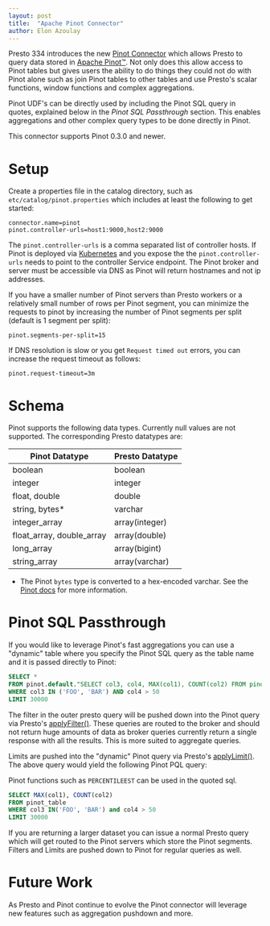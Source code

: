```yaml
---
layout: post
title:  "Apache Pinot Connector"
author: Elon Azoulay
---
```


Presto 334 introduces the new [Pinot Connector](https://prestosql.io/docs/current/connector/pinot.html)
which allows Presto to query data stored in [Apache Pinot™](https://pinot.apache.org/).
Not only does this allow access to Pinot tables but gives users the ability to do things they could not do with Pinot
alone such as join Pinot tables to other tables and use Presto's scalar functions, window functions and complex aggregations.

Pinot UDF's can be directly used by including the Pinot SQL query in quotes, explained below in the *Pinot SQL Passthrough* section.
This enables aggregations and other complex query types to be done directly in Pinot.

This connector supports Pinot 0.3.0 and newer.

# Setup

Create a properties file in the catalog directory, such as `etc/catalog/pinot.properties` which includes at least the
following to get started:

```
connector.name=pinot
pinot.controller-urls=host1:9000,host2:9000
```

The `pinot.controller-urls` is a comma separated list of controller hosts. If Pinot is deployed via [Kubernetes](https://kubernetes.io/) and you expose the 
the `pinot.controller-urls` needs to point to the controller Service endpoint. The Pinot broker and server must be accessible
via DNS as Pinot will return hostnames and not ip addresses.

If you have a smaller number of Pinot servers than Presto workers or a relatively small number of rows per Pinot segment,
you can minimize the requests to pinot by increasing the number of Pinot segments per split (default is 1 segment per split):

```
pinot.segments-per-split=15
```

If DNS resolution is slow or you get `Request timed out` errors, you can increase the request timeout as follows:

```
pinot.request-timeout=3m
```
 
# Schema

Pinot supports the following data types. Currently null values are not supported. The corresponding Presto datatypes are:

| Pinot Datatype | Presto Datatype |
| -------------- | --------------- |
| boolean | boolean |
| integer | integer |
| float, double | double |
| string, bytes* | varchar |
| integer_array | array(integer) |
| float_array, double_array | array(double) |
| long_array | array(bigint) |
| string_array | array(varchar) |

* The Pinot `bytes` type is converted to a hex-encoded varchar. See the [Pinot docs](https://pinot.apache.org/) for more information.  

# Pinot SQL Passthrough

If you would like to leverage Pinot's fast aggregations you can use a "dynamic" table where you specify the Pinot SQL 
query as the table name and it is passed directly to Pinot:

```sql
SELECT * 
FROM pinot.default."SELECT col3, col4, MAX(col1), COUNT(col2) FROM pinot_table GROUP BY col3, col4"
WHERE col3 IN ('FOO', 'BAR') AND col4 > 50
LIMIT 30000
``` 

The filter in the outer presto query will be pushed down into the Pinot query via Presto's
[applyFilter()](https://github.com/prestosql/presto/blob/334/presto-spi/src/main/java/io/prestosql/spi/connector/ConnectorMetadata.java#L746).
These queries are routed to the broker and
should not return huge amounts of data as broker queries currently return a single response with all the results. This
is more suited to aggregate queries.

Limits are pushed into the "dynamic" Pinot query via Presto's
[applyLimit()](https://github.com/prestosql/presto/blob/334/presto-spi/src/main/java/io/prestosql/spi/connector/ConnectorMetadata.java#L727).
The above query would yield the following Pinot PQL query:

Pinot functions such as `PERCENTILEEST` can be used in the quoted sql.

```sql
SELECT MAX(col1), COUNT(col2)
FROM pinot_table
WHERE col3 IN('FOO', 'BAR') and col4 > 50
LIMIT 30000
``` 

If you are returning a larger dataset you can issue a normal Presto query which will get routed to the Pinot servers which
store the Pinot segments. Filters and Limits are pushed down to Pinot for regular queries as well.

# Future Work

As Presto and Pinot continue to evolve the Pinot connector will leverage new features such as aggregation pushdown and more.

